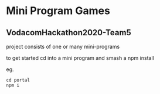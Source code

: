 # Mini Program Games

## VodacomHackathon2020-Team5

project consists of one or many mini-programs

to get started cd into a mini program and smash a npm install

eg.
```
cd portal
npm i
```
